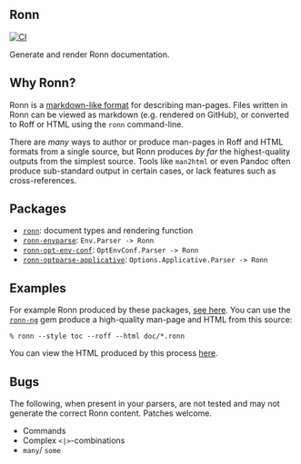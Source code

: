 ## Ronn

[![CI](https://github.com/pbrisbin/ronn/actions/workflows/ci.yml/badge.svg)](https://github.com/pbrisbin/ronn/actions/workflows/ci.yml)

Generate and render Ronn documentation.

## Why Ronn?

Ronn is a [markdown-like format][ronn-format.7] for describing man-pages. Files
written in Ronn can be viewed as markdown (e.g. rendered on GitHub), or
converted to Roff or HTML using the `ronn` command-line.

[ronn-format.7]: https://github.com/apjanke/ronn-ng/blob/main/man/ronn-format.7.ronn

There are _many_ ways to author or produce man-pages in Roff and HTML formats
from a single source, but Ronn produces *by far* the highest-quality outputs
from the simplest source. Tools like `man2html` or even Pandoc often produce
sub-standard output in certain cases, or lack features such as cross-references.

## Packages

- [`ronn`](./ronn): document types and rendering function
- [`ronn-envparse`](./ronn-envparse): `Env.Parser -> Ronn`
- [`ronn-opt-env-conf`](./ronn-opt-env-conf): `OptEnvConf.Parser -> Ronn`
- [`ronn-optparse-applicative`](./ronn-optparse-applicative): `Options.Applicative.Parser -> Ronn`

## Examples

For example Ronn produced by these packages, [see here](./doc/ronn.1.ronn). You
can use the [`ronn-ng`][ronn-ng] gem produce a high-quality man-page and HTML
from this source:

```console
% ronn --style toc --roff --html doc/*.ronn
```

You can view the HTML produced by this process [here][example-html].

[ronn-ng]: https://github.com/apjanke/ronn-ng
[example-html]: #TODO

## Bugs

The following, when present in your parsers, are not tested and may not generate
the correct Ronn content. Patches welcome.

- Commands
- Complex `<|>`-combinations
- `many`/ `some`

